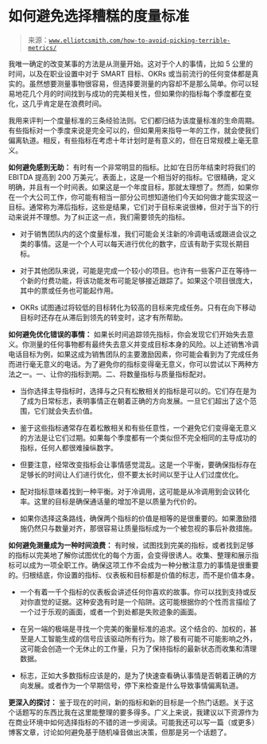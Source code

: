 <!--yml

分类：未分类

date: 2024-05-27 14:36:58

-->

# 如何避免选择糟糕的度量标准

> 来源：[`www.elliotcsmith.com/how-to-avoid-picking-terrible-metrics/`](https://www.elliotcsmith.com/how-to-avoid-picking-terrible-metrics/)

我唯一确定的改变某事的方法是从测量开始。这对于个人的事情，比如 5 公里的时间，以及在职业设置中对于 SMART 目标、OKRs 或当前流行的任何变体都是真实的。虽然想要测量事物很容易，但选择要测量的内容却不是那么简单。你可以轻易地花几个月的时间找到与成功的完美相关性，但如果你的指标每个季度都在变化，这几乎肯定是在浪费时间。

我用来评判一个度量标准的三条经验法则。它们都归结为该度量标准的生命周期。有些指标对一个季度来说是完全可以的，但如果用来指导一年的工作，就会使我们偏离轨道。相反，有些指标在考虑十年计划时是有意义的，但在日常规模上毫无意义。

**如何避免感到无助：** 有时有一个非常明显的指标。比如‘在日历年结束时将我们的 EBITDA 提高到 200 万美元’。表面上，这是一个相当好的指标。它很精确，定义明确，并且有一个时间表。如果这是一个年度目标，那就太理想了。然而，如果你在一个大公司工作，你可能有相当一部分公司想知道他们今天如何做才能实现这一目标。通常称为滞后指标，这些是结果，它们对于目标来说很棒，但对于当下的行动来说并不理想。为了纠正这一点，我们需要领先的指标。

+   对于销售团队内的这个度量标准，我们可能会关注新的冷调电话或跟进会议之类的事情。这是一个个人可以每天进行优化的数字，应该有助于实现长期目标。

+   对于其他团队来说，可能是完成一个较小的项目。也许有一些客户正在等待一个新的付费功能，将该功能发布可能足够接近跟踪了。如果这个项目很庞大，其中的票或任务也可能起作用。

+   OKRs 试图通过将较低的目标转化为较高的目标来完成任务。只有在向下移动目标时还存在从滞后到领先的转变时，这才有所帮助。

**如何避免优化错误的事情：** 如果长时间追踪领先指标，你会发现它们开始失去意义。你测量的任何事物都有最终失去意义并变成目标本身的风险。以上述销售冷调电话目标为例，如果这成为销售团队的主要激励因素，你可能会看到为了完成任务而进行毫无意义的电话。为了避免你的指标变得毫无意义，你可以尝试以下两种方法之一。一、让你的指标到期。二、将数量指标与质量指标配对。

+   当你选择主导指标时，选择与之只有松散相关的指标是可以的。它们存在是为了成为日常标志，表明事情正在朝着正确的方向发展。一旦它们超出了这个范围，它们就会失去价值。

+   鉴于这些指标通常存在着松散相关和有些任意性，一个避免它们变得毫无意义的方法是让它们过期。如果每个季度都有一个类似但不完全相同的主导成功的指标，任何人都很难操纵数字。

+   但要注意，经常改变指标会让事情感觉混乱。这是一个平衡，要确保指标存在足够长的时间让人们进行优化，但不要太长时间以至于让人们过度优化。

+   配对指标意味着找到一种平衡。对于冷调用，这可能是从冷调用到会议转化率。这里的目标是确保通话量的增加不是以质量为代价的。

+   如果你选择这条路线，确保两个指标的价值是相等的是很重要的。如果激励措施仍然只与数量对齐，那很容易让质量指标成为一个被忽视的事后补救措施。

**如何避免测量成为一种时间浪费：** 有时候，试图找到完美的指标，或者找到足够的指标以完美地了解你试图优化的每个方面，会变得很诱人。收集、整理和展示指标可以成为一项全职工作。确保这项工作不会成为一种分散注意力的事情是很重要的。归根结底，你设置的指标、仪表板和目标都是价值的标志，而不是价值本身。

+   一个有着一千个指标的仪表板会讲述任何你喜欢的故事。你可以找到支持或反对你直觉的证据。这种安逸有时是一个陷阱。这可能根据你的个性而言描绘了一个过于乐观的画面，或者一个到处都是失败迹象的画面。

+   在另一端的极端是寻找一个完美的衡量标准的追求。这个结合的、加权的，甚至是人工智能生成的信号应该驱动所有行为。除了极有可能不可能影响之外，这可能会创造一个无休止的工作量，只为了保持指标的最新状态而收集和清理数据。

+   标志，正如大多数指标应该是的，是为了快速查看确认事情是否朝着正确的方向发展。或者作为一个早期信号，停下来检查是什么导致事情偏离轨道。

**更深入的探讨：** 鉴于现在的时间，新的指标和新的目标是一个热门话题。关于这个话题写的东西比我在这里能整理的要多得多。广义上来说，我建议以下资源作为在商业环境中如何选择指标的不错的进一步阅读。可能我还可以写一篇（或更多）博客文章，讨论如何避免基于随机噪音做出决策，但那是另一个话题了。
